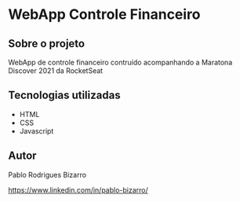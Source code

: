 # WebApp Controle Financeiro 


## Sobre o projeto
WebApp de controle financeiro contruído acompanhando a Maratona Discover 2021 da RocketSeat

## Tecnologias utilizadas
- HTML
- CSS
- Javascript



## Autor

Pablo Rodrigues Bizarro

https://www.linkedin.com/in/pablo-bizarro/
